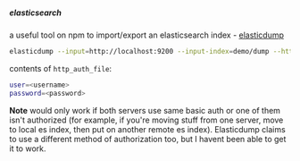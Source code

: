 ##### elasticsearch

a useful tool on npm to import/export an elasticsearch index - [elasticdump](https://www.npmjs.com/package/elasticdump)

```bash
elasticdump --input=http://localhost:9200 --input-index=demo/dump --httpAuthFile=/path/to/your/http_auth_file --output=http://192.168.0.2:9200 --output-index=demo/dump --type=data
```

contents of ```http_auth_file```:

```bash
user=<username>
password=<password>
```

**Note** would only work if both servers use same basic auth or one of them isn't authorized (for example, if you're moving stuff from one server, move to local es index, then put on another remote es index). Elasticdump claims to use a different method of authorization too, but I havent been able to get it to work.
